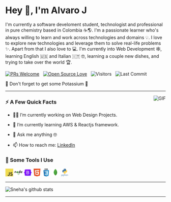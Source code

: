 <h1>Hey 👋, I'm Alvaro J</h1>
<p>I'm currently a software develoment student, technologist and professional in pure chemistry based in Colombia ☕🌎. I'm a passionate learner who's always willing to learn and work across technologies and domains 💡. I love to explore new technologies and leverage them to solve real-life problems ✨. Apart from that I also love to 💻. I'm currently into Web Development 🕸️, learning English 🇺🇸 and Italian 🇮🇹 🤓, learning a couple new dishes, and trying to take over the world 🏆.</p>
<p>
  
[![PRs Welcome](https://img.shields.io/badge/PRs-welcome-brightgreen.svg?style=flat&logo=github)](https://github.com/System32-cmd)
 &nbsp;
[![Open Source Love](https://img.shields.io/badge/Open%20Source-%F0%9F%A4%8D-Green)](https://github.com/System32-cmd)
 &nbsp;
<img alt="Visitors" src="https://komarev.com/ghpvc/?username=System32-cmd&style=flat&labelColor=black&logo=github&label=PROFILE+VIEWS&color=29bf12"/>
 &nbsp;
<img alt="Last Commit" src="https://img.shields.io/github/last-commit/System32-cmd/System32-cmd?logo=markdown&label=LAST+UPDATE&color=29bf12&style=flat">
</p>

<p>🍌 Don't forget to get some Potassium 🍌</p>


---
<div style="text-align: justify"> 

</div>

<img align="right" height="270px" alt="GIF" src="https://i.pinimg.com/originals/fb/c6/f3/fbc6f31bd3b84159470b973aca7e0f97.gif" />

<h3>⚡️ A Few Quick Facts</h3>

- 👨‍💻 I’m currently working on Web Design Projects.

- 🌱 I’m currently learning AWS & Reactjs framework.

- 💬 Ask me anything 🤓

- 📫 How to reach me: [LinkedIn](https://www.linkedin.com/in/alvaro-jose-avendaño-vargas-64ab861b9)

<h3>🚀 Some Tools I Use</h3>
<p align="left">
<img src="https://raw.githubusercontent.com/devicons/devicon/master/icons/javascript/javascript-original.svg" alt="javascript" width="25" height="25" />
<img src="https://raw.githubusercontent.com/devicons/devicon/master/icons/nodejs/nodejs-original-wordmark.svg" alt="nodejs" width="25" height="25" />
<img src="https://github.com/devicons/devicon/blob/master/icons/bootstrap/bootstrap-original.svg" alt="bootstrap" width="25" height="25" />
<img src="https://github.com/devicons/devicon/blob/master/icons/html5/html5-original.svg" alt="python" width="25" height="25" />
<img src="https://raw.githubusercontent.com/devicons/devicon/master/icons/css3/css3-original-wordmark.svg" alt="css3" width="25" height="25" /> 
<img src="https://raw.githubusercontent.com/devicons/devicon/master/icons/mongodb/mongodb-original.svg" alt="mongodb" width="25" height="25" />
<img src="https://raw.githubusercontent.com/devicons/devicon/master/icons/python/python-original-wordmark.svg" alt="python" width="25" height="25" />

---
<p>

![Sneha's github stats](https://github-readme-stats.vercel.app/api?username=System32-cmd&show_icons=true&theme=tokyonight)

</p>

---
